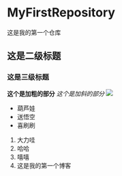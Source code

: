 # MyFirstRepository
这是我的第一个仓库
## 这是二级标题
### 这是三级标题
**这个是加粗的部分**
*这个是加斜的部分*
![](C:\Users\lx\Desktop\20200822073145558.jpg)
* 葫芦娃
* 送悟空
* 喜刷刷
1. 大力哇
1. 哈哈
1. 嘻嘻
1. 这是我的第一个博客
